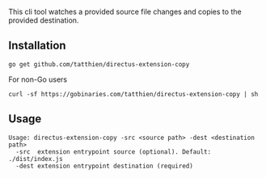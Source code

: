 This cli tool watches a provided source file changes and copies to the provided destination.

## Installation

```
go get github.com/tatthien/directus-extension-copy
```

For non-Go users

```
curl -sf https://gobinaries.com/tatthien/directus-extension-copy | sh
```

## Usage

```
Usage: directus-extension-copy -src <source path> -dest <destination path>
  -src  extension entrypoint source (optional). Default: ./dist/index.js
  -dest extension entrypoint destination (required)
```
